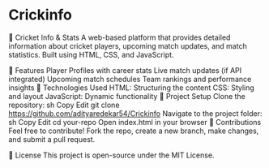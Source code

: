 # Crickinfo
🏏 Cricket Info & Stats
A web-based platform that provides detailed information about cricket players, upcoming match updates, and match statistics. Built using HTML, CSS, and JavaScript.

🌟 Features
Player Profiles with career stats
Live match updates (if API integrated)
Upcoming match schedules
Team rankings and performance insights
🚀 Technologies Used
HTML: Structuring the content
CSS: Styling and layout
JavaScript: Dynamic functionality
📂 Project Setup
Clone the repository:
sh
Copy
Edit
git clone https://github.com/adityaredekar54/Crickinfo
Navigate to the project folder:
sh
Copy
Edit
cd your-repo
Open index.html in your browser
📢 Contributions
Feel free to contribute! Fork the repo, create a new branch, make changes, and submit a pull request.

📜 License
This project is open-source under the MIT License.
